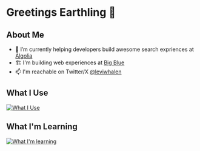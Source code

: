 # Greetings Earthling 🖖

## About Me
- 🔭 I’m currently helping developers build awesome search expriences at [Algolia](https://www.algolia.com/)
- 🏗 I'm building web experiences at [Big Blue](https://bigblue.agency)
- 📫 I'm reachable on Twitter/X [@leviwhalen](https://twitter.com/LeviWhalen)


## What I Use

[![What I Use](https://skillicons.dev/icons?i=ts,react,vite,nuxt,tailwind,supabase,workers)](https://skillicons.dev)

## What I'm Learning
[![What I'm learning](https://skillicons.dev/icons?i=kubernetes)](https://skillicons.dev)
